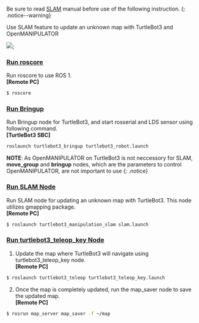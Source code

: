 Be sure to read [SLAM](http://emanual.robotis.com/docs/en/platform/turtlebot3/slam/#slam) manual before use of the following instruction.
{: .notice--warning}

Use SLAM feature to update an unknown map with TurtleBot3 and OpenMANIPULATOR

![](/assets/images/platform/turtlebot3/manipulation/open_manipulator_slam.png);

### [Run roscore](#run-roscore)

Run roscore to use ROS 1.  
**[Remote PC]**  
```bash
$ roscore
```

### [Run Bringup](#run-bringup)

Run Bringup node for TurtleBot3, and start rosserial and LDS sensor using following command.  
**[TurtleBot3 SBC]**  
```bash
roslaunch turtlebot3_bringup turtlebot3_robot.launch
```

**NOTE**: As OpenMANIPULATOR on TurtleBot3 is not neccessory for SLAM, **move_group** and **bringup** nodes, which are the parameters to control OpenMANIPULATOR, are not important to use
{: .notice}

### [Run SLAM Node](#run-slam-node)

Run SLAM node for updating an unknown map with TurtleBot3. This node utilizes gmapping package.  
**[Remote PC]**  
```bash
$ roslaunch turtlebot3_manipulation_slam slam.launch
```

### [Run turtlebot3_teleop_key Node](#run-turtlebot3-teleop-key-node)

1. Update the map where TurtleBot3 will navigate using turtlebot3_teleop_key node.  
**[Remote PC]**  
```bash
$ roslaunch turtlebot3_teleop turtlebot3_teleop_key.launch
```

2. Once the map is completely updated, run the map_saver node to save the updated map.  
**[Remote PC]**  
```bash
$ rosrun map_server map_saver -f ~/map
```
